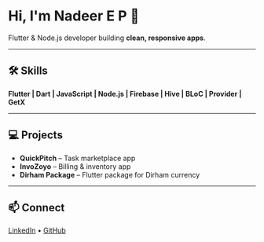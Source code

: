 # Hi, I'm Nadeer E P 👋

Flutter & Node.js developer building **clean, responsive apps**.  

---

## 🛠 Skills
**Flutter | Dart | JavaScript | Node.js | Firebase | Hive | BLoC | Provider | GetX**  

---

## 💻 Projects
- **QuickPitch** – Task marketplace app  
- **InvoZoyo** – Billing & inventory app  
- **Dirham Package** – Flutter package for Dirham currency  

---

## 📫 Connect
[LinkedIn](https://www.linkedin.com/in/nadeerep/) • [GitHub](https://github.com/nadeerep07)  


